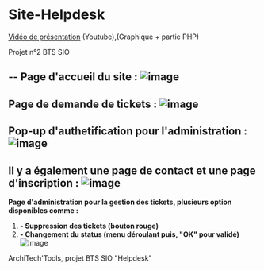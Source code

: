 # Site-Helpdesk
[Vidéo de présentation](https://youtu.be/vHuOZOJfVos) (Youtube),(Graphique + partie PHP)

Projet n°2 BTS SIO


--
**Page d'accueil du site :**
![image](https://github.com/user-attachments/assets/b0d227c9-9ab5-435a-a42c-5e0d51ed76cb)
--



**Page de demande de tickets :**
![image](https://github.com/user-attachments/assets/3dd2e5db-956c-48a8-98ba-d4caf39f74f3)
--



**Pop-up d'authetification pour l'administration :**
![image](https://github.com/user-attachments/assets/d5bfb436-660f-43ba-a715-2635abc2d9b7)
--



**Il y a également une page de contact et une page d'inscription :**
![image](https://github.com/user-attachments/assets/1c6595f7-f8c4-4d47-a979-c19ba034baa0)
--



**Page d'administration pour la gestion des tickets, plusieurs option disponibles comme :**
1. **- Suppression des tickets (bouton rouge)**
2. **- Changement du status (menu déroulant puis, "OK" pour validé)**
![image](https://github.com/user-attachments/assets/b2e19bbf-e1fe-444f-9201-dc79fb3b3af4)


ArchiTech'Tools, projet BTS SIO "Helpdesk"
